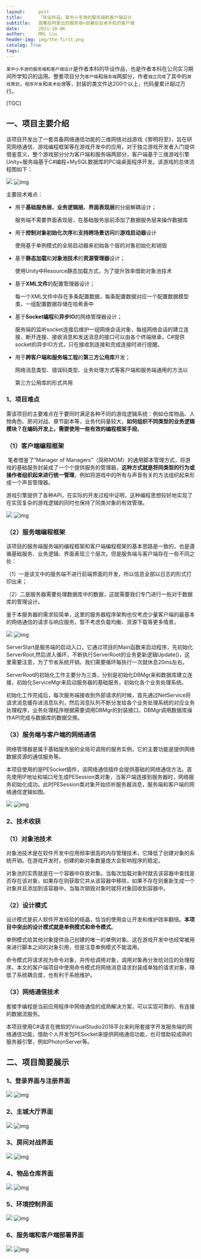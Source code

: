 ```yaml
---
layout:     post
title:      「毕设作品」某中小手游的服务端和客户端设计
subtitle:   部署在阿里云的服务端+部署在安卓手机的客户端
date:       2021-10-06
author:     MRL Liu
header-img: img/the-first.png
catalog: True
tags:
---
```


​	 	`某中小手游的服务端和客户端设计`是作者本科的毕设作品，也是作者本科在公司实习期间所学知识的运用。整套项目分为`客户端`和`服务端`两部分，作者`独立完成`了其中的`游戏策划`，`程序开发`和`美术处理`等，封装的类文件达200个以上，代码量累计超过万行。

[TOC]

## 一、项目主要介绍

​		该项目开发出了一套具备网络通信功能的三维网络对战游戏《黎明将至》，旨在研究网络通信、游戏编程框架等在游戏开发中的应用，对于独立游戏开发者入门提供借鉴意义，整个游戏部分分为客户端和服务端两部分，客户端基于三维游戏引擎Unity+服务端基于C#编程+MySQL数据库的PC端桌面程序开发。该游戏的总体流程图如下：

![]({{site.baseurl}}/img-post/项目背景/【毕设作品】某中小手游的服务端和客户端设计/游戏流程图.png)
![img](../img-post/项目背景/【毕设作品】某中小手游的服务端和客户端设计/游戏流程图.png)

主要技术难点：

* 用于**基础服务层、业务逻辑层、界面表现层**的分层解耦设计；

  服务端不需要界面表现层，在基础服务层前添加了数据服务层来操作数据库

* 用于**控制对象初始化次序**和**支持跨场景访问**的**游戏启动器**设计

  使用基于单例模式的全局启动器来初始各个层的对象初始化和销毁

* 基于**静态加载**和**对象池技术**的**资源管理器**设计；

  使用Unity中Resource静态加载方式，为了提升效率借助对象池技术

* 基于**XML文件**的配置管理器设计；

  每一个XML文件中存在多条配置数据，每条配置数据对应一个配置数据模型类，一组配置数据存储在哈希表中

* 基于**Socket编程**和**异步IO**的网络管理器设计；

  服务端的监听socket连接后维护一组网络会话对象，每组网络会话的建立连接、断开连接、接收消息和发送消息的接口可以由各个终端继承，C#提供socket的异步IO方式，只在接收到连接和完成连接时进行提醒。

* 用于**跨客户端和服务端工程**的**第三方公用库**开发；

  网络消息类型、错误码类型、业务处理方式等客户端和服务端通用的方法以

  第三方公用库的形式共用

  

### 1、项目难点

​		需该项目的主要难点在于要同时满足各种不同的游戏逻辑系统：例如仓库物品、人物角色、房间对战、章节副本等，业务代码量较大，**如何组织不同类型的业务逻辑模块？在编码开发上，需要使用一些有效的编程框架手段**。

### （1）客户端编程框架

​		笔者借鉴了“Manager of Managers”（简称MOM）的通用脚本管理方式，将游戏的基础服务封装成了一个个提供服务的管理器，**这种方式就是将同类型的行为或操作者组织起来进行统一管理**，例如将游戏中的所有与声音有关的方法组织起来形成一个声音管理器。

​		游戏引擎提供了各种API，在实际的开发过程中证明，这种编程思想较好地实现了在实现复杂的游戏逻辑的同时也保持了同类对象的有效管理。

![]({{site.baseurl}}/img-post/项目背景/【毕设作品】某中小手游的服务端和客户端设计/客户端编程框架.png)
![img](../img-post/项目背景/【毕设作品】某中小手游的服务端和客户端设计/客户端编程框架.png)

### （2）服务端编程框架

​		该项目的服务端服务端的编程框架和客户端编程框架的基本思路是一致的，也是遵循基础服务、业务逻辑、界面表现三个层次。但是服务端与客户端存在一些不同之处：

（1）一是该文中的服务端不进行前端界面的开发，所以信息全部以日志的形式打印出来；

（2）二是服务器需要处理数据库中的数据，这就需要我们专门进行一些对于数据库的管理设计。

​		鉴于本服务器的需求较简单，这里的服务器程序架构也仅考虑少量客户端的最基本的网络通信的请求与响应服务，暂不考虑负载均衡、资源下载等更多情景。

![]({{site.baseurl}}/img-post/项目背景/【毕设作品】某中小手游的服务端和客户端设计/服务端编程框架.png)
![img](../img-post/项目背景/【毕设作品】某中小手游的服务端和客户端设计/服务端编程框架.png)

​		ServerStart是服务端的启动入口，它通过项目的Main函数来启动程序，先初始化ServerRoot,然后进入循环，不断执行ServerRoot的业务更新逻辑Update()，这里需要注意，为了节省系统开销，我们需要循环每执行一次就休息20ms左右。

​		ServerRoot的初始化工作主要分为三类，分别是初始化DBMgr来和数据库建立连接，初始化ServiceMgr来启动服务器的基础服务，初始化各个业务处理系统。

​		初始化工作完成后，每次服务端接收到外部请求的时候，首先通过NetService将请求消息缓存进消息队列，然后消息队列不断分发给各个业务处理系统的对应业务处理程序，业务处理程序根据需要调用DBMgr的封装接口，DBMgr调用数据库操作API完成与数据库的数据交换。

### （3）服务端与客户端的网络通信

​		网络管理器是属于基础服务层的全局可调用的服务实例，它的主要功能是提供网络数据资源的通信服务等。

​		本项目使用的是PESocket插件，该网络通信插件会提供基础的网络通信方法。首先使用IP地址和端口号生成PESession类对象，当客户端连接到服务器时，网络服务初始化成功。此时PESession类对象开始侦听服务器消息，服务端和客户端的网络通信逻辑如图。

![]({{site.baseurl}}/img-post/项目背景/【毕设作品】某中小手游的服务端和客户端设计/服务端与客户端的网络通信.png)
![img](../img-post/项目背景/【毕设作品】某中小手游的服务端和客户端设计/服务端与客户端的网络通信.png)

### 2、技术收获

### （1）对象池技术

​		对象池技术是在软件开发中应用频率很高的内存管理技术，它降低了创建对象的系统开销。在游戏开发时，创建的新对象数量庞大会影响程序的稳定。

​		对象池的实质就是在一个容器中存放对象。当每次加载对象时就去该容器中查找是否存在该对象，如果存在则获取它并从该容器中移除，如果不存在则重新生成一个对象并且添加到该容器中。当每次销毁对象时就将对象回收到容器中。

### （2）设计模式

​		设计模式是前人软件开发经验的结晶，恰当的使用会让开发和维护效率翻倍。**本项目中突出的设计模式就是单例模式和命令模式**。

​		单例模式给其他对象提供自己创建的唯一的单例对象。这在游戏开发中也经常被用来进行脚本之间的对象引用，但是注意单例模式不能滥用。

​		命令模式将请求视为命令对象，并传给调用对象，调用对象再分发给对应的处理程序。本文的客户端项目中使用命令模式将网络消息请求封装成单独的请求对象，降低了系统耦合度，也有利于系统维护。

### （3）网络通信技术

​		套接字编程是当前应用程序中网络通信的成熟解决方案，可以实现可靠的、有连接的数据流服务。

​		本项目使用C#语言在微软的VisualStudio2018平台来利用套接字开发服务端的网络通信功能，借助个人开发包PESocket来提供网络通信功能，也可借助较成熟的服务器引擎，例如PhotonServer等。

## 二、项目简要展示

### 1、登录界面与注册界面

![]({{site.baseurl}}/img-post/项目背景/【毕设作品】某中小手游的服务端和客户端设计/登录和注册界面.png)
![img](../img-post/项目背景/【毕设作品】某中小手游的服务端和客户端设计/登录和注册界面.png)	

### 2、主城大厅界面

![]({{site.baseurl}}/img-post/项目背景/【毕设作品】某中小手游的服务端和客户端设计/主城大厅界面.png)
![img](../img-post/项目背景/【毕设作品】某中小手游的服务端和客户端设计/主城大厅界面.png)

### 3、房间对战界面

![]({{site.baseurl}}/img-post/项目背景/【毕设作品】某中小手游的服务端和客户端设计/房间对战界面.png)
![img](../img-post/项目背景/【毕设作品】某中小手游的服务端和客户端设计/房间对战界面.png)

### 4、物品仓库界面

![]({{site.baseurl}}/img-post/项目背景/【毕设作品】某中小手游的服务端和客户端设计/物品仓库模块.png)
![img](../img-post/项目背景/【毕设作品】某中小手游的服务端和客户端设计/物品仓库模块.png)

### 5、环境控制界面

![]({{site.baseurl}}/img-post/项目背景/【毕设作品】某中小手游的服务端和客户端设计/环境控制界面.png)
![img](../img-post/项目背景/【毕设作品】某中小手游的服务端和客户端设计/环境控制界面.png)

### 6、服务端和客户端部署界面

![]({{site.baseurl}}/img-post/项目背景/【毕设作品】某中小手游的服务端和客户端设计/服务端和客户端部署.png)
![img](../img-post/项目背景/【毕设作品】某中小手游的服务端和客户端设计/服务端和客户端部署.png)
